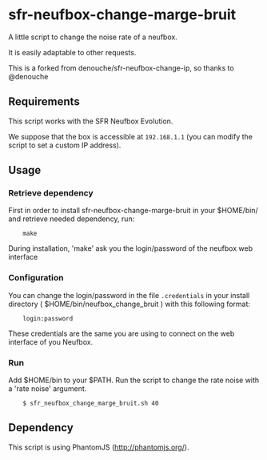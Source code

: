 sfr-neufbox-change-marge-bruit
=====================
A little script to change the noise rate of a neufbox.

It is easily adaptable to other requests.

This is a forked from denouche/sfr-neufbox-change-ip, so thanks to @denouche

Requirements
------------

This script works with the SFR Neufbox Evolution.

We suppose that the box is accessible at `192.168.1.1` (you can modify the script to set a custom IP address).

Usage
-----

### Retrieve dependency

First in order to install sfr-neufbox-change-marge-bruit in your $HOME/bin/ and retrieve needed dependency, run:
```
    make
```
During installation, 'make' ask you the login/password of the neufbox web interface

### Configuration

You can change the login/password in the file `.credentials` in your install directory ( $HOME/bin/neufbox_change_bruit ) with this following format:
```
    login:password
```
These credentials are the same you are using to connect on the web interface of you Neufbox.

### Run
Add $HOME/bin to your $PATH.
Run the script to change the rate noise with a 'rate noise' argument.
```
    $ sfr_neufbox_change_marge_bruit.sh 40
```

Dependency
-----

This script is using PhantomJS (http://phantomjs.org/).
